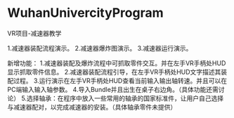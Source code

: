 # WuhanUnivercityProgram
VR项目-减速器教学

1.减速器装配流程演示。
2.减速器爆炸图演示。
3.减速器运行演示。


新增功能：
1.减速器装配及爆炸流程中可抓取零件交互。并在左手VR手柄处HUD显示抓取零件信息。
2.减速器装配流程引导，在左手VR手柄处HUD文字描述其装配过程。
3.运行演示在左手VR手柄处HUD查看当前输入输出轴转速。并且可以在PC端输入输入轴参数。
4.导入Bundle并且出生在桌子右边角。（具体功能还需讨论）
5.选择轴承：在程序中放入一些常用的轴承的国家标准件，让用户自己选择与减速器配对，以完成减速器的安装。（具体轴承零件未提供）
